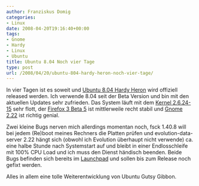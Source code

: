 ```yaml
---
author: Franziskus Domig
categories:
- Linux
date: 2008-04-20T19:16:40+00:00
tags:
- Gnome
- Hardy
- Linux
- Ubuntu
title: Ubuntu 8.04 Noch vier Tage
type: post
url: /2008/04/20/ubuntu-804-hardy-heron-noch-vier-tage/
---
```


In vier Tagen ist es soweit und [Ubuntu 8.04 Hardy Heron][1] wird offiziell released werden. Ich verwende 8.04 seit der Beta Version und bin mit den aktuellen Updates sehr zufrieden. Das System läuft mit dem [Kernel 2.6.24-15][2] sehr flott, der [Firefox 3 Beta 5][3] ist mittlerweile recht stabil und [Gnome 2.22][4] ist richtig genial.

Zwei kleine Bugs nerven mich allerdings momentan noch, fsck 1.40.8 will bei jedem (Re)boot meines Rechners die Platten prüfen und evolution-data-server 2.22 hängt sich (obwohl ich Evolution überhaupt nicht verwende) ca. eine halbe Stunde nach Systemstart auf und bleibt in einer Endlosschleife mit 100% CPU Load und ich muss den Dienst händisch beenden. Beide Bugs befinden sich bereits im [Launchpad][5] und sollen bis zum Release noch gefixt werden.

Alles in allem eine tolle Weiterentwicklung von Ubuntu Gutsy Gibbon.

 [1]: http://www.ubuntu.com
 [2]: http://www.kernel.org
 [3]: http://www.mozilla.org
 [4]: /2008/03/13/gnome-222
 [5]: https://launchpad.net/ubuntu
